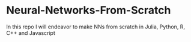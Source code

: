 # Neural-Networks-From-Scratch
In this repo I will endeavor to make NNs from scratch in Julia, Python, R, C++ and Javascript
